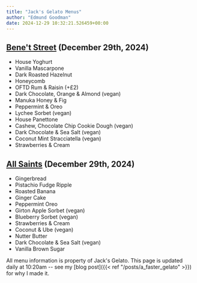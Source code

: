 ```yaml
---
title: "Jack's Gelato Menus"
author: "Edmund Goodman"
date: 2024-12-29 10:32:21.526459+00:00
---
```


## [Bene't Street](https://www.jacksgelato.com/bene-t-street-menu) (December 29th, 2024)

- House Yoghurt
- Vanilla Mascarpone
- Dark Roasted Hazelnut
- Honeycomb
- OFTD Rum & Raisin (+£2)
- Dark Chocolate, Orange & Almond (vegan)
- Manuka Honey & Fig
- Peppermint & Oreo
- Lychee Sorbet (vegan)
- House Panettone
- Cashew, Chocolate Chip Cookie Dough (vegan)
- Dark Chocolate & Sea Salt (vegan)
- Coconut Mint Stracciatella (vegan)
- Strawberries & Cream


## [All Saints](https://www.jacksgelato.com/all-saints-menu) (December 29th, 2024)

- Gingerbread
- Pistachio Fudge Ripple
- Roasted Banana
- Ginger Cake
- Peppermint Oreo
- Girton Apple Sorbet (vegan)
- Blueberry Sorbet (vegan)
- Strawberries & Cream
- Coconut & Ube (vegan)
- Nutter Butter
- Dark Chocolate & Sea Salt (vegan)
- Vanilla Brown Sugar

All menu information is property of Jack's Gelato. This page is
updated daily at 10:20am -- see my
[blog post]({{< ref "/posts/a_faster_gelato" >}}) for why I made it.
